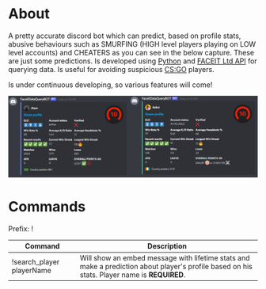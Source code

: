 # About

A pretty accurate discord bot which can predict, based on profile stats, abusive behaviours such as SMURFING (HIGH level players playing on LOW level accounts) and CHEATERS as you can see in the below capture. These are just some predictions. Is developed using [Python](https://www.python.org/) and [FACEIT Ltd API](https://developers.faceit.com/docs/tools/data-api) for querying data. Is useful for avoiding suspicious [CS:GO](https://blog.counter-strike.net/) players.

Is under continuous developing, so various features will come!

![alt text](https://github.com/YeLLoLS/FaceitDataQuery/blob/master/images/comp.png?raw=true)

# Commands

Prefix: !

| Command | Description |
| --- | --- |
| !search_player playerName | Will show an embed message with lifetime stats and make a prediction about player's profile based on his stats. Player name is **REQUIRED**. |

